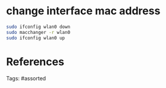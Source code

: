 # change interface mac address
```bash
sudo ifconfig wlan0 down
sudo macchanger -r wlan0
sudo ifconfig wlan0 up
```

# References

Tags:
    #assorted
